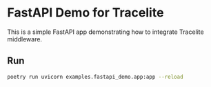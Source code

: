 # FastAPI Demo for Tracelite

This is a simple FastAPI app demonstrating how to integrate Tracelite middleware.

## Run

```bash
poetry run uvicorn examples.fastapi_demo.app:app --reload
